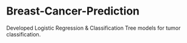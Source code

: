 # Breast-Cancer-Prediction
Developed Logistic Regression &amp; Classification Tree models for tumor classification.
